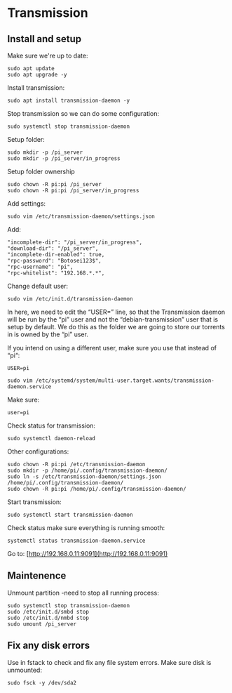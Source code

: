 # Transmission

## Install and setup

Make sure we're up to date:

```
sudo apt update
sudo apt upgrade -y
```

Install transmission:

```
sudo apt install transmission-daemon -y
```


Stop transmission so we can do some configuration:

```
sudo systemctl stop transmission-daemon
```

Setup folder:

```
sudo mkdir -p /pi_server
sudo mkdir -p /pi_server/in_progress
```

Setup folder ownership

```
sudo chown -R pi:pi /pi_server
sudo chown -R pi:pi /pi_server/in_progress
```

Add settings:

```
sudo vim /etc/transmission-daemon/settings.json
```

  Add:

  ```
  "incomplete-dir": "/pi_server/in_progress",
  "download-dir": "/pi_server",
  "incomplete-dir-enabled": true,
  "rpc-password": "Botosei123$",
  "rpc-username": "pi",
  "rpc-whitelist": "192.168.*.*",
  ```

Change default user:

```
sudo vim /etc/init.d/transmission-daemon
```

  In here, we need to edit the “USER=” line, so that the Transmission daemon will be run by the “pi” user and not the “debian-transmission” user that is setup by default.
  We do this as the folder we are going to store our torrents in is owned by the “pi” user.

  If you intend on using a different user, make sure you use that instead of “pi“:

  ```
  USER=pi
  ```

```
sudo vim /etc/systemd/system/multi-user.target.wants/transmission-daemon.service
```

  Make sure:

  ```
  user=pi
  ```

Check status for transmission:

```
sudo systemctl daemon-reload
```


Other configurations:

```
sudo chown -R pi:pi /etc/transmission-daemon
sudo mkdir -p /home/pi/.config/transmission-daemon/
sudo ln -s /etc/transmission-daemon/settings.json /home/pi/.config/transmission-daemon/
sudo chown -R pi:pi /home/pi/.config/transmission-daemon/
```

Start transmission:

```
sudo systemctl start transmission-daemon
```

Check status make sure everything is running smooth:

```
systemctl status transmission-daemon.service
```

Go to: [http://192.168.0.11:9091](http://192.168.0.11:9091)


## Maintenence

Unmount partition -need to stop all running process:

```
sudo systemctl stop transmission-daemon
sudo /etc/init.d/smbd stop
sudo /etc/init.d/nmbd stop
sudo umount /pi_server
```

## Fix any disk errors

Use in fstack to check and fix any file system errors. Make sure disk is unmounted:

```
sudo fsck -y /dev/sda2
```



